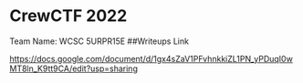 CrewCTF 2022
======
  Team Name: WCSC 5URPR15E
 ##Writeups Link
  
  <https://docs.google.com/document/d/1gx4sZaV1PFvhnkkiZL1PN_yPDuqI0wMT8ln_K9tt9CA/edit?usp=sharing>
